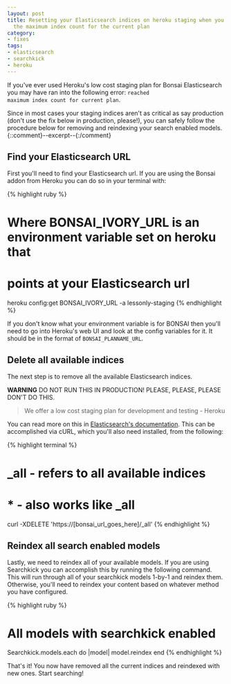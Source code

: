```yaml
---
layout: post
title: Resetting your Elasticsearch indices on heroku staging when you've reached
  the maximum index count for the current plan
category:
- fixes
tags:
- elasticsearch
- searchkick
- heroku
---
```


If you've ever used Heroku's low cost staging plan for Bonsai Elasticsearch you may have
ran into the following error: <code>reached maximum index count for current plan</code>.

Since in most cases your staging indices aren't as critical as say production (don't use
the fix below in production, please!), you can safely follow the procedure below for
removing and reindexing your search enabled models.
{::comment}--excerpt--{:/comment}

## Find your Elasticsearch URL
First you'll need to find your Elasticsearch url. If you are using the Bonsai
addon from Heroku you can do so in your terminal with: 

{% highlight ruby %}
# Where BONSAI_IVORY_URL is an environment variable set on heroku that
# points at your Elasticsearch url
heroku config:get BONSAI_IVORY_URL -a lessonly-staging
{% endhighlight %}

If you don't know what your environment variable is for BONSAI then you'll need
to go into Heroku's web UI and look at the config variables for it. It should
be in the format of <code>BONSAI_PLANNAME_URL</code>.

## Delete all available indices
The next step is to remove all the available Elasticsearch indices. 

**WARNING** DO NOT RUN THIS IN PRODUCTION! PLEASE, PLEASE, PLEASE DON'T DO THIS.

<blockquote>We offer a low cost staging plan for development and testing - Heroku</blockquote>

You can read more on this in [Elasticsearch's documentation](https://www.elastic.co/guide/en/elasticsearch/reference/current/indices-delete-index.html). 
This can be accomplished via cURL, which you'll also need installed, from the following:

{% highlight terminal %}
# _all - refers to all available indices
# * - also works like _all
curl -XDELETE 'https://[bonsai_url_goes_here]/_all'
{% endhighlight %}

## Reindex all search enabled models
Lastly, we need to reindex all of your available models. If you are using Searchkick you can accomplish this
by running the following command. This will run through all of your searchkick
models 1-by-1 and reindex them. Otherwise, you'll need to reindex your content
based on whatever method you have configured.

{% highlight ruby %}
# All models with searchkick enabled
Searchkick.models.each do |model|
  model.reindex
end
{% endhighlight %}

That's it! You now have removed all the current indices and reindexed with new ones. Start searching!
